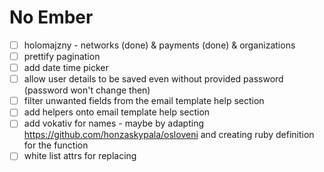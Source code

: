 # No Ember

- [ ] holomajzny - networks (done) & payments (done) & organizations
- [ ] prettify pagination
- [ ] add date time picker
- [ ] allow user details to be saved even without provided password (password won't change then)
- [ ] filter unwanted fields from the email template help section
- [ ] add helpers onto email template help section
- [ ] add vokativ for names - maybe by adapting https://github.com/honzaskypala/osloveni and creating ruby definition for the function
- [ ] white list attrs for replacing 
